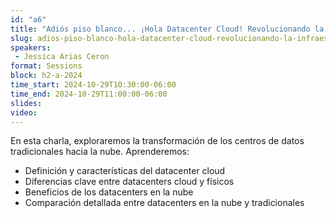 ```yaml
---
id: "a6"
title: "Adiós piso blanco... ¡Hola Datacenter Cloud! Revolucionando la infraestructura tecnológica "
slug: adios-piso-blanco-hola-datacenter-cloud-revolucionando-la-infraestructura-tecnologica
speakers:
 - Jessica Arias Ceron
format: Sessions
block: h2-a-2024
time_start: 2024-10-29T10:30:00-06:00
time_end: 2024-10-29T11:00:00-06:00
slides: 
video: 
---
```


En esta charla, exploraremos la transformación de los centros de datos tradicionales hacia la nube. Aprenderemos:
- Definición y características del datacenter cloud
- Diferencias clave entre datacenters cloud y físicos
- Beneficios de los datacenters en la nube
- Comparación detallada entre datacenters en la nube y tradicionales